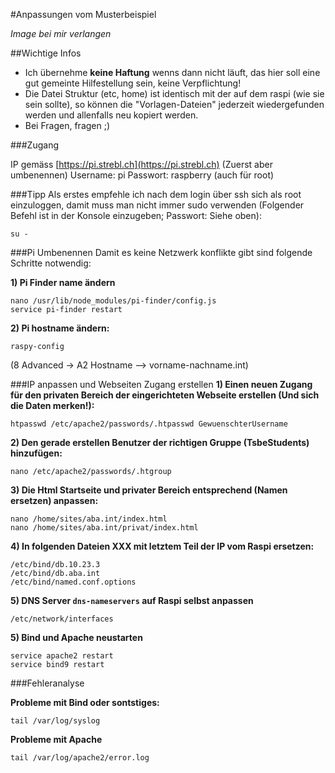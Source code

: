 #Anpassungen vom Musterbeispiel

*Image bei mir verlangen*

##Wichtige Infos
- Ich übernehme **keine Haftung** wenns dann nicht läuft, das hier soll eine gut gemeinte Hilfestellung sein, keine Verpflichtung!
- Die Datei Struktur (etc, home) ist identisch mit der auf dem raspi (wie sie sein sollte), so können die "Vorlagen-Dateien" jederzeit wiedergefunden werden und allenfalls neu kopiert werden.
- Bei Fragen, fragen ;)

###Zugang

IP gemäss [https://pi.strebl.ch](https://pi.strebl.ch) (Zuerst aber umbenennen)
Username: pi
Passwort: raspberry (auch für root)

###Tipp
Als erstes empfehle ich nach dem login über ssh sich als root einzuloggen, damit muss man nicht immer sudo verwenden
(Folgender Befehl ist in der Konsole einzugeben; Passwort: Siehe oben):
```
su -
```

###Pi Umbenennen
Damit es keine Netzwerk konflikte gibt sind folgende Schritte notwendig:

**1) Pi Finder name ändern**
```
nano /usr/lib/node_modules/pi-finder/config.js
service pi-finder restart
```
**2) Pi hostname ändern:**
```
raspy-config
```
(8 Advanced -> A2 Hostname --> vorname-nachname.int)

###IP anpassen und Webseiten Zugang erstellen
**1) Einen neuen Zugang für den privaten Bereich der eingerichteten Webseite erstellen (Und sich die Daten merken!):**
```
htpasswd /etc/apache2/passwords/.htpasswd GewuenschterUsername
```
**2) Den gerade erstellen Benutzer der richtigen Gruppe (TsbeStudents) hinzufügen:**
```
nano /etc/apache2/passwords/.htgroup
```
**3) Die Html Startseite und privater Bereich entsprechend (Namen ersetzen) anpassen:**
```
nano /home/sites/aba.int/index.html
nano /home/sites/aba.int/privat/index.html
```
**4) In folgenden Dateien XXX mit letztem Teil der IP vom Raspi ersetzen:**
```
/etc/bind/db.10.23.3
/etc/bind/db.aba.int
/etc/bind/named.conf.options
```
**5) DNS Server `dns-nameservers` auf Raspi selbst anpassen**
```
/etc/network/interfaces
```
**5) Bind und Apache neustarten**
```
service apache2 restart
service bind9 restart
```

###Fehleranalyse

**Probleme mit Bind oder sontstiges:**
```
tail /var/log/syslog
```

**Probleme mit Apache**
```
tail /var/log/apache2/error.log
```



